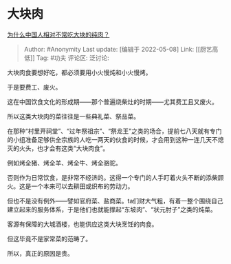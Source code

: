 # 大块肉
[为什么中国人相对不常吃大块的纯肉？](https://www.zhihu.com/question/483411933/answer/2475791172)

> Author: #Anonymity
> Last update: [编辑于 2022-05-08]
> Link: [[厨艺高低]]
> Tag: #功夫
> 评论区:
> 泛讨论:

大块肉食要想好吃，都必须要用小火慢炖和小火慢烤。

于是要费工、废火。

这在中国饮食文化的形成期——那个普遍烧柴灶的时期——尤其费工且又废火。

所以这类大块肉的菜往往是一些典礼菜、祭品菜。

在那种“村里开祠堂”、“过年祭祖宗”、“祭龙王”之类的场合，提前七八天就有专门的小组准备足够供全宗族的人吃一两天的伙食的时候，才会用到这种一连几天不熄灭的火头，也才会有这类“大块肉食”。

例如烤全猪、烤全羊、烤全牛、烤全骆驼。

否则作为日常饮食，是非常不经济的。这得一个专门的人手盯着火头不断的添柴顾火。这是一个本来可以去耕田或织布的劳动力。

但也不是没有例外——譬如官府菜、盐商菜。ta们财大气粗，有着一整个围绕自己建立起来的服务体系，于是他们也就能撑起“东坡肉”、“状元肘子”之类的炖菜。

客源有保障的大城酒楼，也能供应这类大块烹饪的肉食。

但这毕竟不是家常菜的范畴了。

所以，真正的原因是贵。
